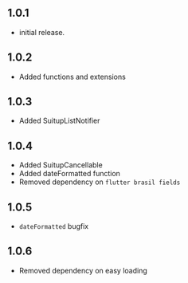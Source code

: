 ## 1.0.1

* initial release.

## 1.0.2

* Added functions and extensions

## 1.0.3

* Added SuitupListNotifier

## 1.0.4

* Added SuitupCancellable
* Added dateFormatted function
* Removed dependency on `flutter brasil fields`

## 1.0.5

* `dateFormatted` bugfix

## 1.0.6

* Removed dependency on easy loading
